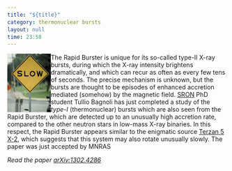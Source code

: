 ```yaml
---
title: "${title}"
category: thermonuclear bursts
layout: null
time: 23:58
---
```

<!-- converted from blosxom format post by dkg 22.1.2022 -->
<img src="images/20071205_slow_sign2_3.jpg" width="100" align="left">
The Rapid Burster is unique for its so-called type-II X-ray bursts, during
which the X-ray intensity brightens dramatically, and which can recur as often
as every few tens of seconds. The precise mechanism is unknown, but the bursts
are thought to be episodes of enhanced accretion mediated (somehow) by the
magnetic field. 
<a href="http://www.sron.nl">SRON</a> PhD student Tullio Bagnoli has just
completed a study of the <em>type-I</em> (thermonuclear) bursts which are also
seen from the Rapid Burster, which are detected up to an unusually high
accretion rate, compared to the other neutron stars in low-mass X-ray binaries.
In this respect, the Rapid Burster appears similar to the enigmatic source
<a href="http://simbad.u-strasbg.fr/simbad/sim-id?Ident=CXOGlb+J174804.8-244648&NbIdent=1&Radius=2&Radius.unit=arcmin&submit=submit+id">Terzan 5 X-2</a>,
which suggests that this system may also rotate
unusually slowly. The paper was just accepted by MNRAS
<p>
<em>Read the paper <a href="http://arxiv.org/abs/1302.4286">arXiv:1302.4286</a></em>
